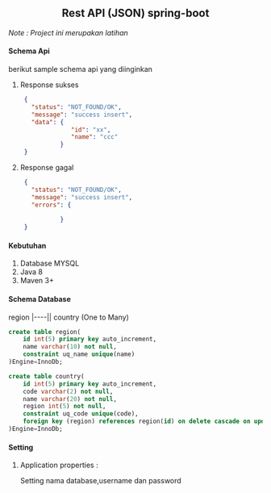 <center>
    
## Rest API (JSON) spring-boot    

</center>

_Note : Project ini merupakan latihan_ 

#### Schema Api
berikut sample schema api yang diinginkan
1. Response sukses
    ```json
     {
       "status": "NOT_FOUND/OK",
       "message": "success insert",
       "data": {
                  "id": "xx",
                  "name": "ccc" 
               }
     }  
    ```
2. Response gagal
    ```json
     {
       "status": "NOT_FOUND/OK",
       "message": "success insert",
       "errors": {
                   
               }
     }  
    ```


#### Kebutuhan
1. Database MYSQL
2. Java 8
3. Maven 3+

#### Schema Database
region |----|| country   (One to Many)
```sql
create table region(
    id int(5) primary key auto_increment,
    name varchar(10) not null,
    constraint uq_name unique(name)
)Engine=InnoDb;

create table country(
    id int(5) primary key auto_increment,
    code varchar(2) not null,
    name varchar(20) not null,
    region int(5) not null,
    constraint uq_code unique(code),
    foreign key (region) references region(id) on delete cascade on update cascade
)Engine=InnoDb;
```

#### Setting
1. Application properties : 
    
   Setting nama database,username dan password
